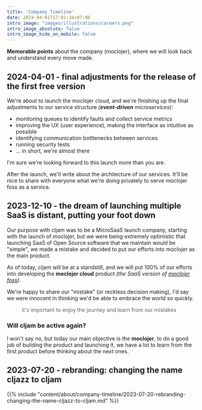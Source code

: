 ```yaml
---
title: 'Company Timeline'
date: 2024-04-01T17:01:34+07:00
intro_image: "images/illustrations/careers.png"
intro_image_absolute: false
intro_image_hide_on_mobile: false
---
```


**Memorable points** about the company (moclojer), where we will look back and understand every move made.

## 2024-04-01 - final adjustments for the release of the first free version

We're about to launch the moclojer cloud, and we're finishing up the final adjustments to our service structure *(**event-driven** microservices)*:

* monitoring queues to identify faults and collect service metrics
* improving the UX (user experience), making the interface as intuitive as possible
* identifying communication bottlenecks between services
* running security tests
* ... in short, we're almost there

I'm sure we're looking forward to this launch more than you are.

After the launch, we'll write about the architecture of our services. It'll be nice to share with everyone what we're doing privately to serve moclojer foss as a service.

## 2023-12-10 - the dream of launching multiple SaaS is distant, putting your foot down

Our purpose with cljam was to be a MicroSaaS launch company, starting with the launch of moclojer, but we were being extremely optimistic that launching SaaS of Open Source software that we maintain would be "simple", we made a mistake and decided to put our efforts into moclojer as the main product.

As of today, cljam will be at a standstill, and we will put 100% of our efforts into developing the **moclojer cloud** product *(the SaaS version of [moclojer foss](https://github.com/moclojer/moclojer))*.

We're happy to share our "mistake" (or reckless decision making), I'd say we were innocent in thinking we'd be able to embrace the world so quickly.

> it's important to enjoy the journey and learn from our mistakes

### Will cljam be active again?

I won't say no, but today our main objective is the **moclojer**, to do a good job of building the product and launching it, we have a lot to learn from the first product before thinking about the next ones.

## 2023-07-20 - rebranding: changing the name cljazz to cljam

{{% include "content/about/company-timeline/2023-07-20-rebranding-changing-the-name-cljazz-to-cljam.md" %}}
